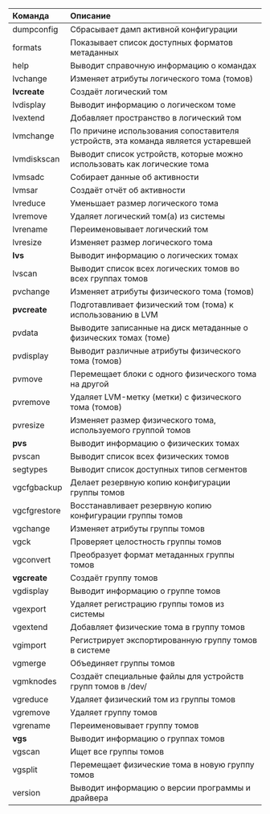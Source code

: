 | Команда	     | Описание |
|:-------------|:-------------|
| dumpconfig	 | Сбрасывает дамп активной конфигурации |
| formats	     | Показывает список доступных форматов метаданных |
| help	       | Выводит справочную информацию о командах |
| lvchange	   | Изменяет атрибуты логического тома (томов) |
| **lvcreate**	   | Создаёт логический том | lvcreate -l50%FREE data --name lvm01
| lvdisplay	   | Выводит информацию о логическом томе |
| lvextend	   | Добавляет пространство в логический том |
| lvmchange	   | По причине использования сопоставителя устройств, эта команда является устаревшей |
| lvmdiskscan	 | Выводит список устройств, которые можно использовать как логические тома |
| lvmsadc	     | Собирает данные об активности |
| lvmsar	     | Создаёт отчёт об активности |
| lvreduce     |	Уменьшает размер логического тома |
| lvremove     |	Удаляет логический том(а) из системы |
| lvrename     |	Переименовывает логический том |
| lvresize     |	Изменяет размер логического тома |
| **lvs**	         | Выводит информацию о логических томах |
| lvscan       |	Выводит список всех логических томов во всех группах томов |
| pvchange     |	Изменяет атрибуты физического тома (томов) |
| **pvcreate**     |	Подготавливает физический том (тома) к использованию в LVM |
| pvdata	     | Выводите записанные на диск метаданные о физических томах (томе) |
| pvdisplay    |	Выводит различные атрибуты физического тома (томов) |
| pvmove       |	Перемещает блоки с одного физического тома на другой |
| pvremove     |	Удаляет LVM-метку (метки) с физического тома (томов) |
| pvresize	   | Изменяет размер физического тома, используемого группой томов |
| **pvs**         | Выводит информацию о физических томах |
| pvscan       |	Выводит список всех физических томов |
| segtypes     |	Выводит список доступных типов сегментов |
| vgcfgbackup  |	Делает резервную копию конфигурации группы томов |
| vgcfgrestore |	Восстанавливает резервную копию конфигурации группы томов |
| vgchange	   | Изменяет атрибуты группы томов |
| vgck	       | Проверяет целостность группы томов |
| vgconvert    |	Преобразует формат метаданных группы томов |
| **vgcreate**     |	Создаёт группу томов |
| vgdisplay	   | Выводит информацию о группе томов |
| vgexport	   | Удаляет регистрацию группы томов из системы |
| vgextend	   | Добавляет физические тома в группу томов |
| vgimport	   | Регистрирует экспортированную группу томов в системе |
| vgmerge	     | Объединяет группы томов |
| vgmknodes	   | Создаёт специальные файлы для устройств групп томов в /dev/ |
| vgreduce	   | Удаляет физический том из группы томов |
| vgremove	   | Удаляет группу томов |
| vgrename	   | Переименовывает группу томов |
| **vgs**	         | Выводит информацию о группах томов |
| vgscan       |	Ищет все группы томов |
| vgsplit      |	Перемещает физические тома в новую группу томов |
| version	     | Выводит информацию о версии программы и драйвера |
